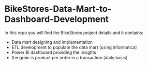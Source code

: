 # BikeStores-Data-Mart-to-Dashboard-Development
In this repo you will find the BikeStores project details and it contains:
- Data mart designing and implementation
- ETL development to populate the data mart (using informatica)
- Power BI dashboard providing the insights
- the grain is product per order in a transaction (daily basis)
